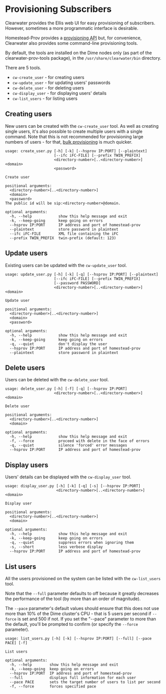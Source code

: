 # Provisioning Subscribers

Clearwater provides the Ellis web UI for easy provisioning of subscribers.  However, sometimes a more programmatic interface is desirable.

Homestead-Prov provides a [provisioning API](https://github.com/Metaswitch/crest/blob/dev/docs/homestead_prov_api.md) but, for convenience, Clearwater also provides some command-line provisioning tools.

By default, the tools are installed on the Dime nodes only (as part of the clearwater-prov-tools package), in the `/usr/share/clearwater/bin` directory.

There are 5 tools.

*   `cw-create_user` - for creating users
*   `cw-update_user` - for updating users' passwords
*   `cw-delete_user` - for deleting users
*   `cw-display_user` - for displaying users' details
*   `cw-list_users` - for listing users

## Creating users

New users can be created with the `cw-create_user` tool.  As well as creating single users, it's also possible to create multiple users with a single command.  Note that this is not recommended for provisioning large numbers of users - for that, [bulk provisioning](https://github.com/Metaswitch/crest/blob/dev/docs/Bulk-Provisioning%20Numbers.md) is much quicker.

```
usage: create_user.py [-h] [-k] [--hsprov IP:PORT] [--plaintext]
                      [--ifc iFC-FILE] [--prefix TWIN_PREFIX]
                      <directory-number>[..<directory-number>] <domain>
                      <password>

Create user

positional arguments:
  <directory-number>[..<directory-number>]
  <domain>
  <password>
The public id will be sip:<directory-number>@domain.

optional arguments:
  -h, --help            show this help message and exit
  -k, --keep-going      keep going on errors
  --hsprov IP:PORT      IP address and port of homestead-prov
  --plaintext           store password in plaintext
  --ifc iFC-FILE        XML file containing the iFC
  --prefix TWIN_PREFIX  twin-prefix (default: 123)
```

## Update users

Existing users can be updated with the `cw-update_user` tool.

```
usage: update_user.py [-h] [-k] [-q] [--hsprov IP:PORT] [--plaintext]
                      [--ifc iFC-FILE] [--prefix TWIN_PREFIX]
                      [--password PASSWORD]
                      <directory-number>[..<directory-number>] <domain>

Update user

positional arguments:
  <directory-number>[..<directory-number>]
  <domain>
  <password>

optional arguments:
  -h, --help            show this help message and exit
  -k, --keep-going      keep going on errors
  -q, --quiet           don't display the user
  --hsprov IP:PORT      IP address and port of homestead-prov
  --plaintext           store password in plaintext
```

## Delete users

Users can be deleted with the `cw-delete_user` tool.

```
usage: delete_user.py [-h] [-f] [-q] [--hsprov IP:PORT]
                      <directory-number>[..<directory-number>] <domain>

Delete user

positional arguments:
  <directory-number>[..<directory-number>]
  <domain>

optional arguments:
  -h, --help            show this help message and exit
  -f, --force           proceed with delete in the face of errors
  -q, --quiet           silence 'forced' error messages
  --hsprov IP:PORT      IP address and port of homestead-prov
```

## Display users

Users' details can be displayed with the `cw-display_user` tool.

```
usage: display_user.py [-h] [-k] [-q] [-s] [--hsprov IP:PORT]
                       <directory-number>[..<directory-number>] <domain>

Display user

positional arguments:
  <directory-number>[..<directory-number>]
  <domain>

optional arguments:
  -h, --help            show this help message and exit
  -k, --keep-going      keep going on errors
  -q, --quiet           suppress errors when ignoring them
  -s, --short           less verbose display
  --hsprov IP:PORT      IP address and port of homestead-prov
```

## List users

All the users provisioned on the system can be listed with the `cw-list_users` tool.

Note that the `--full` parameter defaults to off because it greatly decreases the performance of the tool (by more than an order of magnitude).

The `--pace` parameter's default values should ensure that this does not use more than 10% of the Dime cluster's CPU - that is 5 users per second if `--force` is set and 500 if not.  If you set the "--pace" parameter to more than the default, you'll be prompted to confirm (or specify the `--force` parameter).

```
usage: list_users.py [-h] [-k] [--hsprov IP:PORT] [--full] [--pace PACE] [-f]

List users

optional arguments:
  -h, --help        show this help message and exit
  -k, --keep-going  keep going on errors
  --hsprov IP:PORT  IP address and port of homestead-prov
  --full            displays full information for each user
  --pace PACE       sets the target number of users to list per second
  -f, --force       forces specified pace
```
